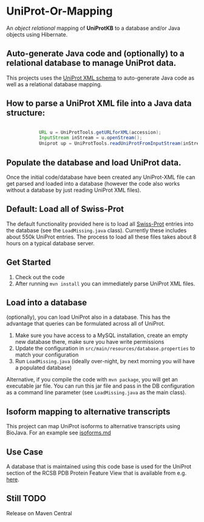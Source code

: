 # UniProt-Or-Mapping
An *object relational* mapping of **UniProtKB** to a database and/or Java objects using Hibernate.

## Auto-generate Java code and (optionally) to a relational database to manage UniProt data.

This projects uses the [UniProt XML schema](http://www.uniprot.org/docs/uniprot.xsd) to auto-generate Java code as well as a relational database mapping.

## How to parse a UniProt XML file into a Java data structure:

```java

            URL u = UniProtTools.getURLforXML(accession);
            InputStream inStream = u.openStream();
            Uniprot up = UniProtTools.readUniProtFromInputStream(inStream);
```



## Populate the database and load UniProt data.

Once the initial code/database have been created any UniProt-XML file can get parsed and loaded into a database (however the code also works without a database by just reading UniProt XML files). 

## Default: Load all of Swiss-Prot

The default functionality provided here is to load all [Swiss-Prot](http://web.expasy.org/docs/swiss-prot_guideline.html) entries into the database (see the ``LoadMissing.java`` class).
Currently these includes about 550k UniProt entries. The process to load all these files takes about 8 hours on a typical database server.


## Get Started

  1. Check out the code
  2. After running ```mvn install``` you can immediately parse UniProt XML files.

## Load into a database
  (optionally), you can load UniProt also in a database. This has the advantage that queries can be formulated across all of UniProt.
  1. Make sure you have access to a MySQL installation, create an empty new database there, make sure you have write permissions
  2. Update the configuration in ```src/main/resources/database.properties``` to match your configuration
  3. Run ```LoadMissing.java``` (ideally over-night, by next morning you will have a populated database)

Alternative, if you compile the code with ```mvn package```, you will get an executable jar file. You can run this jar file and pass in the DB configuration as a command line parameter (see ```LoadMissing.java``` as the main class).   

## Isoform mapping to alternative transcripts

This project can map UniProt isoforms to alternative transcripts using BioJava. For an example see [isoforms.md](isoforms.md)



## Use Case

A database that is maintained using this code base is used for the UniProt section of the RCSB PDB Protein Feature View that is available from e.g.
[here](http://www.rcsb.org/pdb/protein/P12497).

## Still TODO

  Release on Maven Central


